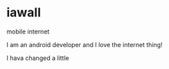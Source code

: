 iawall
======

mobile internet

I am an android developer and I love the internet thing!

I hava changed a little
